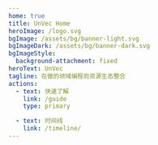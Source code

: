 ```yaml
---
home: true
title: UnVec Home
heroImage: /logo.svg
bgImage: /assets/bg/banner-light.svg
bgImageDark: /assets/bg/banner-dark.svg
bgImageStyle:
  background-attachment: fixed
heroText: UnVec
tagline: 在做的领域编程向资源生态整合
actions:
  - text: 快速了解
    link: /guide
    type: primary

  - text: 时间线
    link: /timeline/
---
```

<uv-label-view/>
<el-divider style="margin: 1em 0;"></el-divider>
<uv-link-view/>
